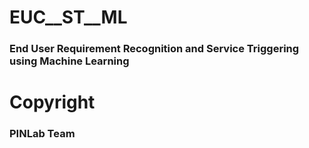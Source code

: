 # EUC__ST__ML

### End User Requirement Recognition and Service Triggering using Machine Learning

# Copyright
### PINLab Team
